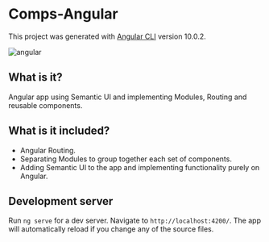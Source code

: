# Comps-Angular

This project was generated with [Angular CLI](https://github.com/angular/angular-cli) version 10.0.2.

![angular](https://i0.wp.com/habrastorage.org/webt/d2/yw/h8/d2ywh8knslm8ttn9yfoln48gpic.jpeg?w=1160&ssl=1)
## What is it?
Angular app using Semantic UI and implementing Modules, Routing and reusable components.

## What is it included?

* Angular Routing.
* Separating Modules to group together each set of components.
* Adding Semantic UI to the app and implementing functionality purely on Angular.

## Development server

Run `ng serve` for a dev server. Navigate to `http://localhost:4200/`. The app will automatically reload if you change any of the source files.

